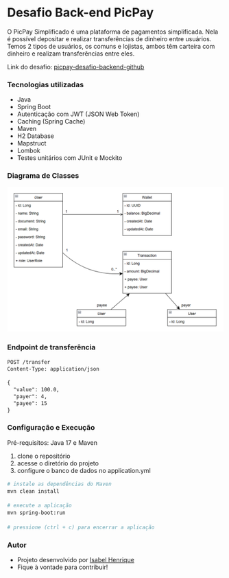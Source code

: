 # Desafio Back-end PicPay

O PicPay Simplificado é uma plataforma de pagamentos simplificada. Nela é possível depositar e realizar transferências
de dinheiro entre usuários. Temos 2 tipos de usuários, os comuns e lojistas, ambos têm carteira com dinheiro e realizam
transferências entre eles.

Link do desafio: [picpay-desafio-backend-github](https://github.com/PicPay/picpay-desafio-backend)

### Tecnologias utilizadas
- Java
- Spring Boot
- Autenticação com JWT (JSON Web Token)
- Caching (Spring Cache)
- Maven
- H2 Database
- Mapstruct
- Lombok
- Testes unitários com JUnit e Mockito

### Diagrama de Classes
<img src="assets/diagrama-de-classes.png" alt="Imagem de Diagrama de Classes" width="600">

### Endpoint de transferência

```http request
POST /transfer
Content-Type: application/json

{
  "value": 100.0,
  "payer": 4,
  "payee": 15
}
```

### Configuração e Execução
Pré-requisitos: Java 17 e Maven

1. clone o repositório
2. acesse o diretório do projeto
3. configure o banco de dados no application.yml

```bash
# instale as dependências do Maven
mvn clean install

# execute a aplicação
mvn spring-boot:run

# pressione (ctrl + c) para encerrar a aplicação
```

### Autor

- Projeto desenvolvido por [Isabel Henrique](https://www.linkedin.com/in/isabel-henrique/)
- Fique à vontade para contribuir!
